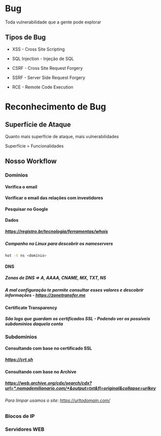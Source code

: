 # Bug

Toda vulnerabilidade que a gente pode explorar

## Tipos de Bug

- XSS - Cross Site Scripting

- SQL Injection - Injeção de SQL

- CSRF - Cross Site Request Forgery

- SSRF - Server Side Request Forgery

- RCE - Remote Code Execution

# Reconhecimento de Bug

## Superfície de Ataque

Quanto mais superfície de ataque, mais vulnerabilidades

Superfície = Funcionalidades

## Nosso Workflow

### Domínios

#### Verifica o email

#### Verificar o email das relações com investidores

#### Pesquisar no Google

#### Dados

##### <https://registro.br/tecnologia/ferramentas/whois>

##### Companho no Linux para descobrir os nameservers

```bash
hot -t ns <domínio>
```

#### DNS

##### Zonas de DNS => A, AAAA, CNAME, MX, TXT, NS

##### A mal configuração te permite consultar esses valores e descobrir informações - <https://zonetransfer.me>

#### Certificate Transparency

##### São logs que guardam os certificados SSL - Podendo ver os possíveis subdomínios daquela conta

### Subdomínios

#### Consultando com base no certificado SSL

##### <https://crt.sh>

#### Consultando com base no Archive

##### <https://web.archive.org/cdx/search/cdx?url=*.nomademilionario.com/*&output=txt&fl=original&collapse=urlkey>

###### Para limpar usamos o site: <https://urltodomain.com/>

### Blocos de IP

### Servidores WEB
